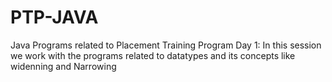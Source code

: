 # PTP-JAVA
Java Programs related to Placement Training Program
Day 1:
       In this session we work with the programs related to datatypes and its concepts like widenning and Narrowing
